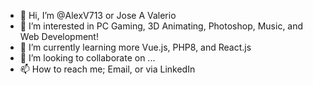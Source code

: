 - 👋 Hi, I’m @AlexV713 or Jose A Valerio
- 👀 I’m interested in PC Gaming, 3D Animating, Photoshop, Music, and Web Development!
- 🌱 I’m currently learning more Vue.js, PHP8, and React.js
- 💞️ I’m looking to collaborate on ...
- 📫 How to reach me; Email, or via LinkedIn

<!---
AlexV713/AlexV713 is a ✨ special ✨ repository because its `README.md` (this file) appears on your GitHub profile.
You can click the Preview link to take a look at your changes.
--->
